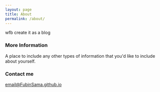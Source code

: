 ```yaml
---
layout: page
title: About
permalink: /about/
---
```


wfb create it as a blog

### More Information

A place to include any other types of information that you'd like to include about yourself.

### Contact me

[email@FubinSama.github.io](mailto:fubinsama@qq.com)
